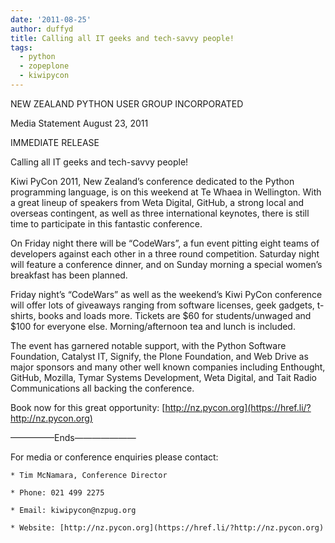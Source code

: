 ```yaml
---
date: '2011-08-25'
author: duffyd
title: Calling all IT geeks and tech-savvy people!
tags:
  - python
  - zopeplone
  - kiwipycon
---
```


NEW ZEALAND PYTHON USER GROUP INCORPORATED

Media Statement                    August 23, 2011

IMMEDIATE RELEASE

Calling all IT geeks and tech-savvy people!

Kiwi PyCon 2011, New Zealand’s conference dedicated to the Python programming language, is on this weekend at Te Whaea in Wellington. With a great lineup of speakers from Weta Digital, GitHub, a strong local and overseas contingent, as well as three international keynotes, there is still time to participate in this fantastic conference.

On Friday night there will be “CodeWars”, a fun event pitting eight teams of developers against each other in a three round competition. Saturday night will feature a conference dinner, and on Sunday morning a special women’s breakfast has been planned.

Friday night’s “CodeWars” as well as the weekend’s Kiwi PyCon conference will offer lots of giveaways ranging from software licenses, geek gadgets, t-shirts, books and loads more. Tickets are $60 for students/unwaged and $100 for everyone else. Morning/afternoon tea and lunch is included.

The event has garnered notable support, with the Python Software Foundation, Catalyst IT, Signify, the Plone Foundation, and Web Drive as major sponsors and many other well known companies including Enthought, GitHub, Mozilla, Tymar Systems Development, Weta Digital, and Tait Radio Communications all backing the conference.

Book now for this great opportunity: [http://nz.pycon.org](https://href.li/?http://nz.pycon.org)

—————Ends———————

For media or conference enquiries please contact:

    * Tim McNamara, Conference Director

    * Phone: 021 499 2275

    * Email: kiwipycon@nzpug.org

    * Website: [http://nz.pycon.org](https://href.li/?http://nz.pycon.org)
